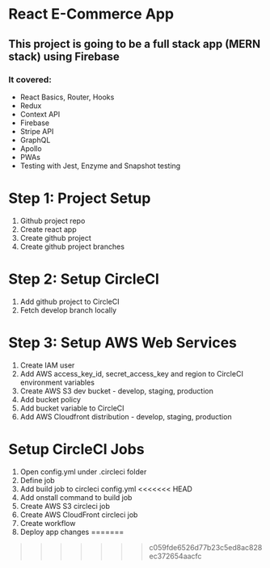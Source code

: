 # React E-Commerce App

## This project is going to be a full stack app (MERN stack) using Firebase

### It covered:
- React Basics, Router, Hooks
- Redux
- Context API
- Firebase
- Stripe API
- GraphQL
- Apollo
- PWAs
- Testing with Jest, Enzyme and Snapshot testing

# Step 1: Project Setup
1. Github project repo
2. Create react app 
3. Create github project
4. Create github project branches

# Step 2: Setup CircleCI
1. Add github project to CircleCI
2. Fetch develop branch locally

# Step 3: Setup AWS Web Services
1. Create IAM user
2. Add AWS access_key_id, secret_access_key and region to CircleCI environment variables
3. Create AWS S3 dev bucket - develop, staging, production
4. Add bucket policy
5. Add bucket variable to CircleCI
6. Add AWS Cloudfront distribution - develop, staging, production

# Setup CircleCI Jobs
1. Open config.yml under .circleci folder
2. Define job
3. Add build job to circleci config.yml
<<<<<<< HEAD
4. Add onstall command to build job
5. Create AWS S3 circleci job
6. Create AWS CloudFront circleci job
7. Create workflow
8. Deploy app changes
=======
>>>>>>> c059fde6526d77b23c5ed8ac828ec372654aacfc
